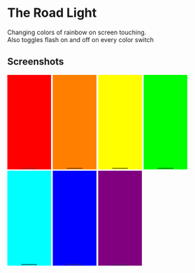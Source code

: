 # The Road Light
Changing colors of rainbow on screen touching.  
Also toggles flash on and off on every color switch  
## Screenshots
<img src="./Screenshots/1.png" width="100"> <img src="./Screenshots/2.png" width="100">
<img src="./Screenshots/3.png" width="100"> <img src="./Screenshots/4.png" width="100">
<img src="./Screenshots/5.png" width="100"> <img src="./Screenshots/6.png" width="100">
<img src="./Screenshots/7.png" width="100">
